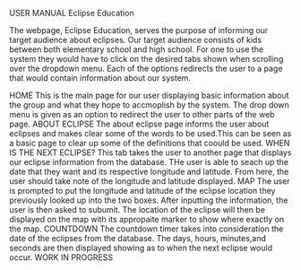 USER MANUAL
Eclipse Education

The webpage, Eclipse Education, serves the purpose of informing our target
audience about eclipses. Our target audience consists of kids between both
elementary school and high school. For one to use the system they would have 
to click on the desired tabs shown when scrolling over the dropdown menu. 
Each of the options redirects the user to a page that would contain information 
about our system.

HOME
This is the main page for our user displaying basic information about the group and what
they hope to accmoplish by the system. The drop down menu is given as an option to redirect
the user to other parts of the web page. 
ABOUT ECLIPSE
The about eclipse page informs the user about eclipses and makes clear some of the words 
to be used.This can be seen as a basic page to clear up some of the definitions that coould
be used.
WHEN IS THE NEXT ECLIPSE?
This tab takes the user to another page that displays our eclipse information from the 
database. THe user is able to seach up the date that they want and its respective 
longitude and latitude. From here, the user should take note of the longitude and latitude
displayed. 
MAP
The user is prompted to put the longitude and latitude of the eclipse location they previously
looked up into the two boxes. After inputting the information, the user is then asked to subumit.
The location of the eclipse will then be displayed on the map with its appropaite marker
to show where exactly on the map.
COUNTDOWN
The countdown timer takes into consideration the date of the eclipses from the database.
The days, hours, minutes,and seconds are then displayed showing as to when the next
eclipse would occur. 
WORK IN PROGRESS
